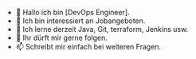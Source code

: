 - 👋 Hallo ich bin [DevOps Engineer].
- 👀 Ich bin interessiert an Jobangeboten.
- 🌱 Ich lerne derzeit Java, Git, terraform, Jenkins usw.
- 💞️ Ihr dürft mir gerne folgen.
- 📫 Schreibt mir einfach bei weiteren Fragen.

<!---
Geiselpeter/Geiselpeter is a ✨ special ✨ repository because its `README.md` (this file) appears on your GitHub profile.
You can click the Preview link to take a look at your changes.
--->
